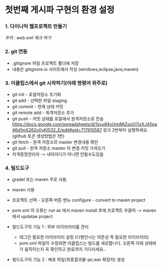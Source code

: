 # 첫번째 게시파 구현의 환경 설정

### 1. 다이나믹 웹프로젝트 만들기
*주의 : web.xml 체크 하기*
### 2. git 연동
* .gitignore 파일 프로젝트 폴더에 저장
* 내용은 gitignore.io 사이트에서 작성 (windows,eclipse,java,maven)

### 3. 이클립스에서 git 시작하기(아래 명령어 위주로)
* git init - 로컬저장소 초기화
* git add - 선택한 파일 staging
* git commit - 현재 상태 커밋
* git remote add - 워격저장소 추가
* git push - 커밋 상태를 로컬에서 원격저장소로 전송
https://docs.google.com/spreadsheets/d/1svu84vUmiMjZooO7ixXJ45pa46d1mX262o0yKI532_E/edit#gid=717910587 링크 2번부터 실행하세요.
(github 토큰 생성방법은 1번)
* git fetch - 원격 저장소의 master 변경내용 확인
* git pull - 원격 저장소 master 의 변경 커밋 가져오기
* 자격증명관리자 -> 내아이디가 아니면 안될수도있음


### 4. 빌드도구
* gradel 또는 maven 주로 사용.
* maven 사용

* 프로젝트 선택 - 오른쪽 버튼 멘뉴 configure - convert to maven project
* pom.xml 의 오류는  run as 에서 maven install 후에 프로젝트 우클릭
	-> maven 에서 updatae project

* 빌드도구의 기능 1 : 외부 라이브러리를 관리
	* <dependencies></dependencies> 태그안 필요한 라이브러리 설정 (디펜던시는 의존성 즉 필요한 라이브러리)
	* pom.xml 파일이 수정되면 이클립스는 빌드를 새로합니다.  오른쪽 아래 상태바가 움직이는지 꼭 확인하고 완료까지 기다리세요..

* 빌드도구의 기능 2 :  배포 파일(최종결과물-jar,war 확장자) 생성

